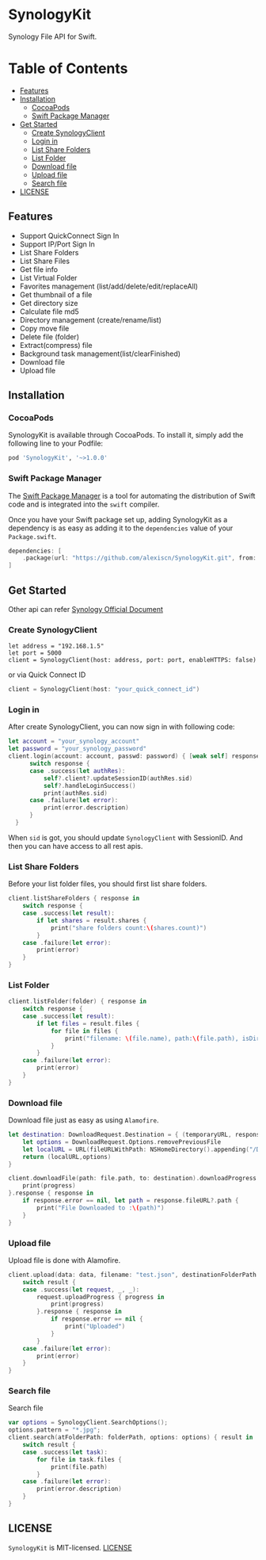# SynologyKit

Synology File API for Swift.

Table of Contents
=================

* [Features](#features)
* [Installation](#installation)
    * [CocoaPods](#cocoapods)
    * [Swift Package Manager](#swift-package-manager)
* [Get Started](#get-started)
    * [Create SynologyClient](#create-synologyclient)
    * [Login in](#login-in)
    * [List Share Folders](#list-share-folders)
    * [List Folder](#list-folder)
    * [Download file](#download-file)
    * [Upload file](#upload-file)
    * [Search file](#search-file)
* [LICENSE](#license)

## Features

* Support QuickConnect Sign In
* Support IP/Port Sign In
* List Share Folders
* List Share Files
* Get file info
* List Virtual Folder
* Favorites management (list/add/delete/edit/replaceAll)
* Get thumbnail of a file
* Get directory size
* Calculate file md5
* Directory management (create/rename/list)
* Copy move file
* Delete file (folder)
* Extract(compress) file
* Background task management(list/clearFinished)
* Download file
* Upload file


## Installation

### CocoaPods

SynologyKit is available through CocoaPods. To install it, simply add the following line to your Podfile:

```sh
pod 'SynologyKit', '~>1.0.0'
```

### Swift Package Manager

The [Swift Package Manager](https://swift.org/package-manager/) is a tool for automating the distribution of Swift code and is integrated into the `swift` compiler. 

Once you have your Swift package set up, adding SynologyKit as a dependency is as easy as adding it to the `dependencies` value of your `Package.swift`.

```swift
dependencies: [
    .package(url: "https://github.com/alexiscn/SynologyKit.git", from: "1.0.0")
]
```

## Get Started

Other api can refer [Synology Official Document](https://global.download.synology.com/download/Document/Software/DeveloperGuide/Package/FileStation/All/enu/Synology_File_Station_API_Guide.pdf)

### Create SynologyClient

```
let address = "192.168.1.5"
let port = 5000
client = SynologyClient(host: address, port: port, enableHTTPS: false)
```

or via Quick Connect ID

```swift
client = SynologyClient(host: "your_quick_connect_id")
```


### Login in

After create SynologyClient, you can now sign in with following code:

```swift
let account = "your_synology_account"
let password = "your_synology_password"
client.login(account: account, passwd: password) { [weak self] response in
      switch response {
      case .success(let authRes):
          self?.client?.updateSessionID(authRes.sid)
          self?.handleLoginSuccess()
          print(authRes.sid)
      case .failure(let error):
          print(error.description)
      }
  }
```

When `sid` is got, you should update `SynologyClient` with SessionID. And then you can have access to all rest apis. 

### List Share Folders

Before your list folder files, you should first list share folders.

```swift
client.listShareFolders { response in
    switch response {
    case .success(let result):
        if let shares = result.shares {
            print("share folders count:\(shares.count)")
        }
    case .failure(let error):
        print(error)
    }
}
```        

### List Folder

```swift
client.listFolder(folder) { response in
    switch response {
    case .success(let result):
        if let files = result.files {
            for file in files {
                print("filename: \(file.name), path:\(file.path), isDirectory:\(file.isdir)")
            }
        }
    case .failure(let error):
        print(error)
    }
}
```

### Download file

Download file just as easy as using `Alamofire`.

```swift
let destination: DownloadRequest.Destination = { (temporaryURL, response)  in
    let options = DownloadRequest.Options.removePreviousFile
    let localURL = URL(fileURLWithPath: NSHomeDirectory().appending("/Documents/\(file.name)"))
    return (localURL,options)
}

client.downloadFile(path: file.path, to: destination).downloadProgress { progress in
    print(progress)
}.response { response in
    if response.error == nil, let path = response.fileURL?.path {
        print("File Downloaded to :\(path)")
    }
}
```

### Upload file

Upload file is done with Alamofire.

```swift
client.upload(data: data, filename: "test.json", destinationFolderPath: folder, createParents: true, options: nil) { result in
    switch result {
    case .success(let request, _, _):
        request.uploadProgress { progress in
            print(progress)
        }.response { response in
            if response.error == nil {
                print("Uploaded")
            }
        }
    case .failure(let error):
        print(error)
    }
}
```

### Search file

Search file

```swift
var options = SynologyClient.SearchOptions();
options.pattern = "*.jpg";
client.search(atFolderPath: folderPath, options: options) { result in
    switch result {
    case .success(let task):
        for file in task.files {
            print(file.path)
        } 
    case .failure(let error):
        print(error.description)
    }
}
```

## LICENSE

`SynologyKit` is MIT-licensed. [LICENSE](LICENSE)
